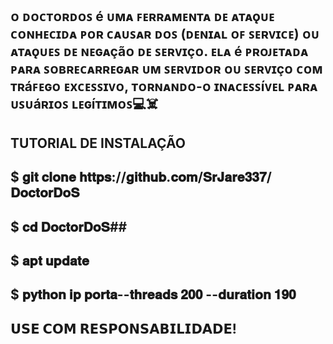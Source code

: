 ## ᴏ ᴅᴏᴄᴛᴏʀᴅᴏꜱ é ᴜᴍᴀ ꜰᴇʀʀᴀᴍᴇɴᴛᴀ ᴅᴇ ᴀᴛᴀǫᴜᴇ ᴄᴏɴʜᴇᴄɪᴅᴀ ᴘᴏʀ ᴄᴀᴜꜱᴀʀ ᴅᴏꜱ (ᴅᴇɴɪᴀʟ ᴏꜰ ꜱᴇʀᴠɪᴄᴇ) ᴏᴜ ᴀᴛᴀǫᴜᴇꜱ ᴅᴇ ɴᴇɢᴀçãᴏ ᴅᴇ ꜱᴇʀᴠɪçᴏ. ᴇʟᴀ é ᴘʀᴏᴊᴇᴛᴀᴅᴀ ᴘᴀʀᴀ ꜱᴏʙʀᴇᴄᴀʀʀᴇɢᴀʀ ᴜᴍ ꜱᴇʀᴠɪᴅᴏʀ ᴏᴜ ꜱᴇʀᴠɪçᴏ ᴄᴏᴍ ᴛʀáꜰᴇɢᴏ ᴇxᴄᴇꜱꜱɪᴠᴏ, ᴛᴏʀɴᴀɴᴅᴏ-ᴏ ɪɴᴀᴄᴇꜱꜱíᴠᴇʟ ᴘᴀʀᴀ ᴜꜱᴜáʀɪᴏꜱ ʟᴇɢíᴛɪᴍᴏꜱ💻☠️

## TUTORIAL DE INSTALAÇÃO
## $ 𝐠𝐢𝐭 𝐜𝐥𝐨𝐧𝐞 𝐡𝐭𝐭𝐩𝐬://𝐠𝐢𝐭𝐡𝐮𝐛.𝐜𝐨𝐦/𝐒𝐫𝐉𝐚𝐫𝐞𝟑𝟑𝟕/𝐃𝐨𝐜𝐭𝐨𝐫𝐃𝐨𝐒
## $ 𝐜𝐝 𝐃𝐨𝐜𝐭𝐨𝐫𝐃𝐨𝐒##
## $ 𝐚𝐩𝐭 𝐮𝐩𝐝𝐚𝐭𝐞 
## $ 𝐩𝐲𝐭𝐡𝐨𝐧 𝐢𝐩 𝐩𝐨𝐫𝐭𝐚--𝐭𝐡𝐫𝐞𝐚𝐝𝐬 𝟐𝟎𝟎 --𝐝𝐮𝐫𝐚𝐭𝐢𝐨𝐧 𝟏𝟗𝟎 

## 𝗨𝗦𝗘 𝗖𝗢𝗠 𝗥𝗘𝗦𝗣𝗢𝗡𝗦𝗔𝗕𝗜𝗟𝗜𝗗𝗔𝗗𝗘!
